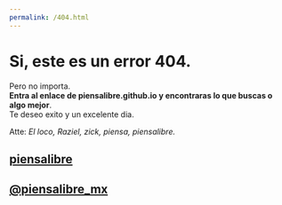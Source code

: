 ```yaml
---
permalink: /404.html
---
```


# Si, este es un error 404.

Pero no importa.  
**Entra al enlace de piensalibre.github.io y encontraras lo que buscas o algo mejor**.  
Te deseo exito y un excelente dia.  

Atte: *El loco, Raziel, zick, piensa, piensalibre.*  

## [piensalibre](https://piensalibre.github.io/)

## [@piensalibre_mx](https://twitter.com/piensalibre_mx)
